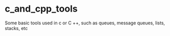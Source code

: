 # c_and_cpp_tools
Some basic tools used in c or C ++, such as queues, message queues, lists, stacks, etc
